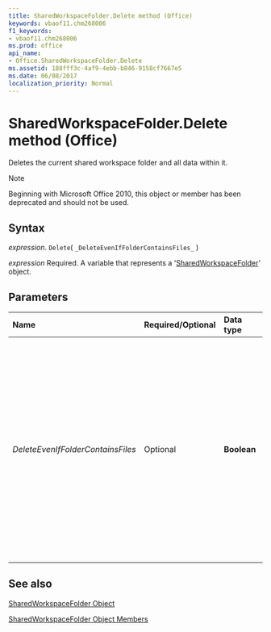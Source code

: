 ```yaml
---
title: SharedWorkspaceFolder.Delete method (Office)
keywords: vbaof11.chm268006
f1_keywords:
- vbaof11.chm268006
ms.prod: office
api_name:
- Office.SharedWorkspaceFolder.Delete
ms.assetid: 188fff3c-4af9-4ebb-b846-9158cf7667e5
ms.date: 06/08/2017
localization_priority: Normal
---
```



# SharedWorkspaceFolder.Delete method (Office)

Deletes the current shared workspace folder and all data within it.

> [!NOTE] 
> Beginning with Microsoft Office 2010, this object or member has been deprecated and should not be used.


## Syntax

_expression_. `Delete`( `_DeleteEvenIfFolderContainsFiles_` )

 _expression_ Required. A variable that represents a '[SharedWorkspaceFolder](Office.SharedWorkspaceFolder.md)' object.


## Parameters



|Name|Required/Optional|Data type|Description|
|:-----|:-----|:-----|:-----|
| _DeleteEvenIfFolderContainsFiles_|Optional|**Boolean**|**True** to delete the folder without warning even if the folder contains files. Default is **False**.The Delete method will fail if the user does not have permission to delete the current folder from the shared workspace.|

## See also


[SharedWorkspaceFolder Object](Office.SharedWorkspaceFolder.md)



[SharedWorkspaceFolder Object Members](./overview/Library-Reference/sharedworkspacefolder-members-office.md)

